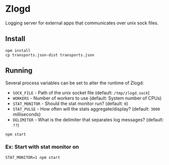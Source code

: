 # Zlogd

Logging server for external apps that communicates over unix sock files.

## Install

```shell
npm install
cp transports.json-dist transports.json
```

## Running

Several process variables can be set to alter the runtime of Zlogd:

* `SOCK_FILE` - Path of the unix socket file (default: `/tmp/zlogd.sock`)
* `WORKERS` - Number of workers to use (default: System number of CPUs)
* `STAT_MONITOR` - Should the stat monitor run? (default: `0`)
* `STAT_PULSE` - How often will the stats aggregate/display? (default: `3000` milliseconds)
* `DELIMITER` - What is the delimiter that separates log messages? (default: `??`)

```shell
npm start
```

### Ex: Start with stat monitor on

```shell
STAT_MONITOR=1 npm start
```
